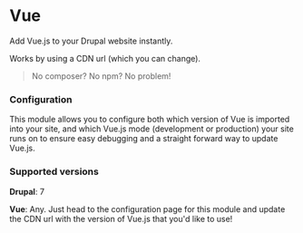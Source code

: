 # Vue
Add Vue.js to your Drupal website instantly.

Works by using a CDN url (which you can change).

> No composer? No npm? No problem!

### Configuration
This module allows you to configure both which version of Vue is imported into your site, and which Vue.js mode 
(development or production) your site runs on to ensure easy debugging and a straight forward way to 
update Vue.js.

### Supported versions
**Drupal**: 7

**Vue**: Any. Just head to the configuration page for this module and update the CDN url with the version of Vue.js that 
you'd like to use!
